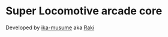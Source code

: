 # Super Locomotive arcade core

Developed by [ika-musume](https://github.com/ika-musume) aka [Raki](https://www.patreon.com/ikamusume)


